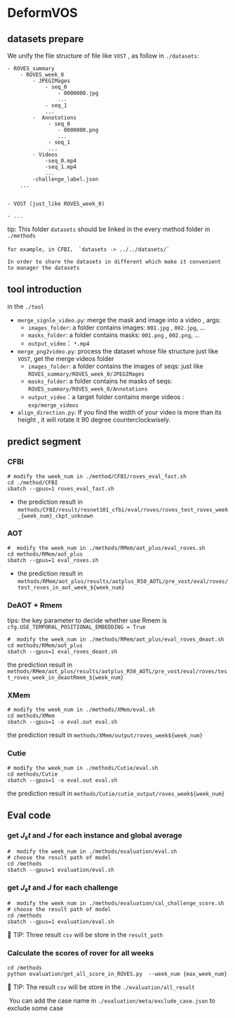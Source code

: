 # DeformVOS



## datasets prepare 

We unify the file structure of file like `VOST` , as follow in `./datasets`:

```
- ROVES_summary
	- ROVES_week_0 
    	- JPEGIMages
      		- seq_0
        		- 0000000.jpg
        		...
      		- seq_1
      		...
    	-  Annotations
     		 - seq_0
        		- 0000000.png
       	 	    ...
      		 - seq_1
      		 ...
    	- Videos
      		-seq_0.mp4
      		-seq_1.mp4
    		...
		-challenge_label.json
	...
        
        
- VOST (just_like ROVES_week_0)

- ...
```

tip: This folder `datasets` should be linked in the every method folder in  `./methods` 

	for example, in CFBI， `datasets -> ../../datasets/`
	
	In order to share the datasets in different which make it convenient to manager the datasets



## tool introduction

in the `./tool`

- `merge_signle_video.py`:  merge the mask and image into a video  , args:
  - `images_folder`:  a folder contains images: `001.jpg`  , `002.jpg`, ...
  - `masks_folder`:  a folder contains masks: `001.png`  , `002.png`, ...
  - `output_video`： `*.mp4`
- `merge_png2video.py`: process the dataset whose file structure just like `VOST`, get the merge videos folder
  - `images_folder`:  a folder contains the images of seqs:  just like `ROVES_summary/ROVES_week_0/JPEGIMages `
  - `masks_folder`:  a folder contains he masks of  seqs: `ROVES_summary/ROVES_week_0/Annotations`
  - `output_video`：a target folder contains  merge videos : `exp/merge_videos`
- `align_direction.py`: If you find the width of your video is more than its height , it will rotate it 90 degree  counterclockwisely.



## predict segment

### CFBI

```
# modify the week_num in ./method/CFBI/roves_eval_fast.sh
cd ./method/CFBI
sbatch --gpus=1 roves_eval_fast.sh 
```

- the prediction result in `methods/CFBI/result/resnet101_cfbi/eval/roves/roves_test_roves_week_{week_num}_ckpt_unknown`



### AOT

```
#  modify the week_num in ./methods/RMem/aot_plus/eval_roves.sh
cd methods/RMem/aot_plus
sbatch --gpus=1 eval_roves.sh
```

- the prediction result in `methods/RMem/aot_plus/results/aotplus_R50_AOTL/pre_vost/eval/roves/test_roves_in_aot_week_${week_num}`



### DeAOT + Rmem

tips: the key parameter to decide whether use Rmem is `cfg.USE_TEMPORAL_POSITIONAL_EMBEDDING = True`

```
#  modify the week_num in ./methods/RMem/aot_plus/eval_roves_deaot.sh
cd methods/RMem/aot_plus
sbatch --gpus=1 eval_roves_deaot.sh
```

the prediction result in `methods/RMem/aot_plus/results/aotplus_R50_AOTL/pre_vost/eval/roves/test_roves_week_in_deaotRmem_${week_num}`


### XMem

```
# modify the week_num in ./methods/XMem/eval.sh
cd methods/XMem
sbatch --gpus=1 -o eval.out eval.sh
```

the prediction result in `methods/XMem/output/roves_week${week_num}`

### Cutie

```
# modify the week_num in ./methods/Cutie/eval.sh
cd methods/Cutie
sbatch --gpus=1 -o eval.out eval.sh
```

the prediction result in `methods/Cutie/cutie_output/roves_week${week_num}`

## Eval code

### get  $J_st$ and $J$ for each instance and global average

```
#  modify the week_num in ./methods/evaluation/eval.sh 
# choose the result path of model
cd /methods
sbatch --gpus=1 evaluation/eval.sh 
```



### get $J_st$ and $J$ for each challenge

```
#  modify the week_num in ./methods/evaluation/cal_challenge_score.sh 
# choose the result path of model
cd /methods
sbatch --gpus=1 evaluation/eval.sh 
```

:rocket: TIP: Three result `csv` will be store in the `result_path`



### Calculate the scores of rover for all weeks

```
cd /methods
python evaluation/get_all_score_in_ROVES.py  --week_num {max_week_num}
```

:rocket: TIP:  The result `csv` will be store in the `./evaluation/all_result`

​	You can add the case name in  `./evaluation/meta/exclude_case.json` to exclude some case



